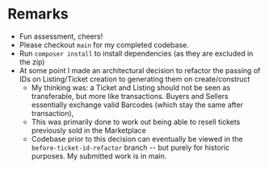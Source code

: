 # Remarks
- Fun assessment, cheers!
- Please checkout `main` for my completed codebase.
- Run `composer install` to install dependencies (as they are excluded in the zip)
- At some point I made an architectural decision to refactor the passing of IDs on Listing/Ticket creation to generating them on create/construct
  - My thinking was: a Ticket and Listing should not be seen as transferable, but more like transactions. Buyers and Sellers essentially exchange valid Barcodes (which stay the same after transaction),
  - This was primarily done to work out being able to resell tickets previously sold in the Marketplace
  - Codebase prior to this decision can eventually be viewed in the `before-ticket-id-refactor` branch -- but purely for historic purposes. My submitted work is in main.
